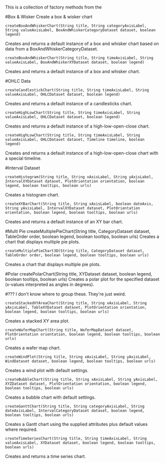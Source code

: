 This is a collection of factory methods from the

#Box & Wisker
Create a box & wisker chart

	createBoxAndWhiskerChart(String title, String categoryAxisLabel, String valueAxisLabel, BoxAndWhiskerCategoryDataset dataset, boolean legend)
Creates and returns a default instance of a box and whisker chart based on data from a BoxAndWhiskerCategoryDataset.

	createBoxAndWhiskerChart(String title, String timeAxisLabel, String valueAxisLabel, BoxAndWhiskerXYDataset dataset, boolean legend)
Creates and returns a default instance of a box and whisker chart.

#OHLC Data

	createCandlestickChart(String title, String timeAxisLabel, String valueAxisLabel, OHLCDataset dataset, boolean legend)
Creates and returns a default instance of a candlesticks chart.

	createHighLowChart(String title, String timeAxisLabel, String valueAxisLabel, OHLCDataset dataset, boolean legend)
Creates and returns a default instance of a high-low-open-close chart.

	createHighLowChart(String title, String timeAxisLabel, String valueAxisLabel, OHLCDataset dataset, Timeline timeline, boolean legend)
Creates and returns a default instance of a high-low-open-close chart with a special timeline.

#Interval Dataset

	createHistogram(String title, String xAxisLabel, String yAxisLabel, IntervalXYDataset dataset, PlotOrientation orientation, boolean legend, boolean tooltips, boolean urls)
Creates a histogram chart.

	createXYBarChart(String title, String xAxisLabel, boolean dateAxis, String yAxisLabel, IntervalXYDataset dataset, PlotOrientation orientation, boolean legend, boolean tooltips, boolean urls)
Creates and returns a default instance of an XY bar chart.

#Multi Pie
	createMultiplePieChart(String title, CategoryDataset dataset, TableOrder order, boolean legend, boolean tooltips, boolean urls)
Creates a chart that displays multiple pie plots.

	createMultiplePieChart3D(String title, CategoryDataset dataset, TableOrder order, boolean legend, boolean tooltips, boolean urls)
Creates a chart that displays multiple pie plots.

#Polar
	createPolarChart(String title, XYDataset dataset, boolean legend, boolean tooltips, boolean urls)
Creates a polar plot for the specified dataset (x-values interpreted as angles in degrees).


#???
I don't know where to group these.  They're just weird.

	createStackedXYAreaChart(String title, String xAxisLabel, String yAxisLabel, TableXYDataset dataset, PlotOrientation orientation, boolean legend, boolean tooltips, boolean urls)
Creates a stacked XY area plot.

	createWaferMapChart(String title, WaferMapDataset dataset, PlotOrientation orientation, boolean legend, boolean tooltips, boolean urls)
Creates a wafer map chart.

	createWindPlot(String title, String xAxisLabel, String yAxisLabel, WindDataset dataset, boolean legend, boolean tooltips, boolean urls)
Creates a wind plot with default settings.

	createBubbleChart(String title, String xAxisLabel, String yAxisLabel, XYZDataset dataset, PlotOrientation orientation, boolean legend, boolean tooltips, boolean urls)
Creates a bubble chart with default settings.

	createGanttChart(String title, String categoryAxisLabel, String dateAxisLabel, IntervalCategoryDataset dataset, boolean legend, boolean tooltips, boolean urls)
Creates a Gantt chart using the supplied attributes plus default values where required.

	createTimeSeriesChart(String title, String timeAxisLabel, String valueAxisLabel, XYDataset dataset, boolean legend, boolean tooltips, boolean urls)
Creates and returns a time series chart.
